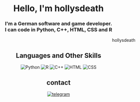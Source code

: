 <h1 align="center">Hello, I'm hollysdeath</h1>
<h3 align="center">
  I'm a German software and game developer.
  <br>
  I can code in Python, C++, HTML, CSS and R 
</h3>

<p align="right">hollysdeath</p>

<h2 align="center">Languages and Other Skills</h2>
<p align="center">
  <img src="https://img.shields.io/badge/Python-3776AB?style=for-the-badge&logo=python&logoColor=white" alt="Python">
  <img src="https://img.shields.io/badge/R-276DC3?style=for-the-badge&logo=r&logoColor=white" alt="R">
  <img src="https://img.shields.io/badge/C++-276DC3?style=for-the-badge&logo=cplusplus&logoColor=white" alt="C++">
  <img src="https://img.shields.io/badge/HTML-E34F26?style=for-the-badge&logo=html5&logoColor=white" alt="HTML">
  <img src="https://img.shields.io/badge/CSS-1572B6?style=for-the-badge&logo=css3&logoColor=white" alt="CSS">
</p>

<h2 align="center">contact</h2>
<p align="center">
  <a href="https://telegram.me/hollysdeath">
    <img src="https://img.shields.io/badge/Discord-7289DA?style=for-the-badge&logo=telegram&logoColor=white" alt="telegram"/>
  </a>
</p>
